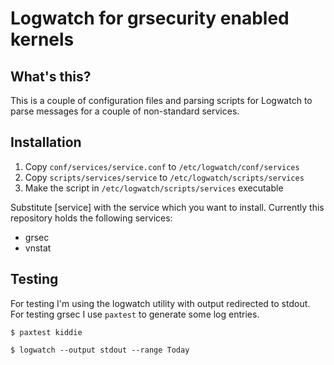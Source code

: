 Logwatch for grsecurity enabled kernels
=

What's this?
-

This is a couple of configuration files and parsing scripts for Logwatch to parse
messages for a couple of non-standard services. 

Installation
-

1. Copy `conf/services/service.conf` to `/etc/logwatch/conf/services`
2. Copy `scripts/services/service` to `/etc/logwatch/scripts/services`
3. Make the script in `/etc/logwatch/scripts/services` executable 

Substitute [service] with the service which you want to install. Currently this 
repository holds the following services: 

* grsec
* vnstat

Testing 
-

For testing I'm using the logwatch utility with output redirected to stdout. 
For testing grsec I use `paxtest` to generate some log entries.

`$ paxtest kiddie`

`$ logwatch --output stdout --range Today`
